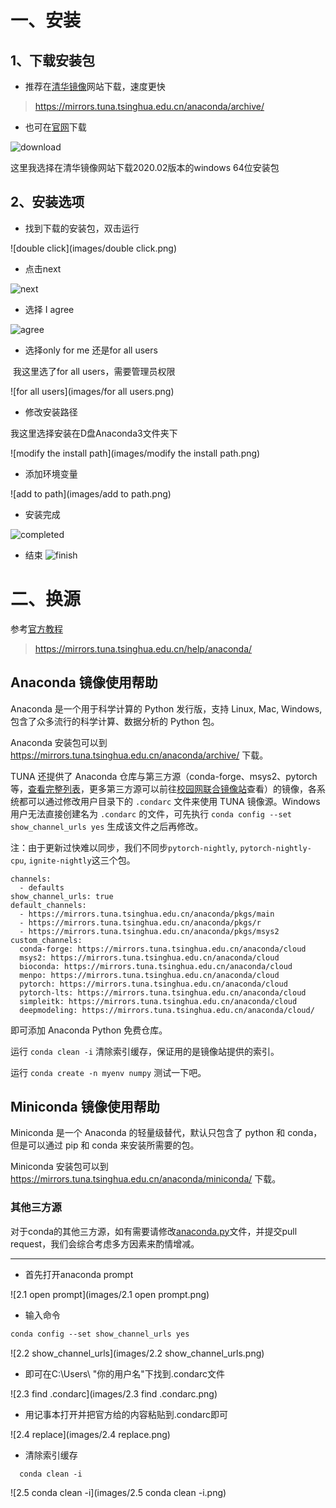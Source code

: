 # 一、安装

## 1、下载安装包

- 推荐在[清华镜像](https://mirrors.tuna.tsinghua.edu.cn/anaconda/archive/)网站下载，速度更快

> https://mirrors.tuna.tsinghua.edu.cn/anaconda/archive/

- 也可在[官网](https://www.anaconda.com/download)下载



![download](images/download.png)

这里我选择在清华镜像网站下载2020.02版本的windows 64位安装包

## 2、安装选项
- 找到下载的安装包，双击运行

![double click](images/double click.png)

- 点击next

![next](images/next.png)

- 选择 I agree

![agree](images/agree.png)

- 选择only for me 还是for all users

​	我这里选了for all users，需要管理员权限

![for all users](images/for all users.png)

- 修改安装路径

我这里选择安装在D盘Anaconda3文件夹下

![modify the install path](images/modify the install path.png)

- 添加环境变量

![add to path](images/add to path.png)

- 安装完成

![completed](images/completed.png)

- 结束
![finish](images/finish.png)

# 二、换源

参考[官方教程](https://mirrors.tuna.tsinghua.edu.cn/help/anaconda/)

> https://mirrors.tuna.tsinghua.edu.cn/help/anaconda/

## Anaconda 镜像使用帮助

Anaconda 是一个用于科学计算的 Python 发行版，支持 Linux, Mac, Windows, 包含了众多流行的科学计算、数据分析的 Python 包。

Anaconda 安装包可以到 https://mirrors.tuna.tsinghua.edu.cn/anaconda/archive/ 下载。

TUNA 还提供了 Anaconda 仓库与第三方源（conda-forge、msys2、pytorch等，[查看完整列表](https://mirrors.tuna.tsinghua.edu.cn/anaconda/cloud/)，更多第三方源可以前往[校园网联合镜像站](https://mirrors.cernet.edu.cn/list/anaconda)查看）的镜像，各系统都可以通过修改用户目录下的 `.condarc` 文件来使用 TUNA 镜像源。Windows 用户无法直接创建名为 `.condarc` 的文件，可先执行 `conda config --set show_channel_urls yes` 生成该文件之后再修改。

注：由于更新过快难以同步，我们不同步`pytorch-nightly`, `pytorch-nightly-cpu`, `ignite-nightly`这三个包。

```
channels:
  - defaults
show_channel_urls: true
default_channels:
  - https://mirrors.tuna.tsinghua.edu.cn/anaconda/pkgs/main
  - https://mirrors.tuna.tsinghua.edu.cn/anaconda/pkgs/r
  - https://mirrors.tuna.tsinghua.edu.cn/anaconda/pkgs/msys2
custom_channels:
  conda-forge: https://mirrors.tuna.tsinghua.edu.cn/anaconda/cloud
  msys2: https://mirrors.tuna.tsinghua.edu.cn/anaconda/cloud
  bioconda: https://mirrors.tuna.tsinghua.edu.cn/anaconda/cloud
  menpo: https://mirrors.tuna.tsinghua.edu.cn/anaconda/cloud
  pytorch: https://mirrors.tuna.tsinghua.edu.cn/anaconda/cloud
  pytorch-lts: https://mirrors.tuna.tsinghua.edu.cn/anaconda/cloud
  simpleitk: https://mirrors.tuna.tsinghua.edu.cn/anaconda/cloud
  deepmodeling: https://mirrors.tuna.tsinghua.edu.cn/anaconda/cloud/
```

即可添加 Anaconda Python 免费仓库。

运行 `conda clean -i` 清除索引缓存，保证用的是镜像站提供的索引。

运行 `conda create -n myenv numpy` 测试一下吧。

## Miniconda 镜像使用帮助

Miniconda 是一个 Anaconda 的轻量级替代，默认只包含了 python 和 conda，但是可以通过 pip 和 conda 来安装所需要的包。

Miniconda 安装包可以到 https://mirrors.tuna.tsinghua.edu.cn/anaconda/miniconda/ 下载。

### 其他三方源

对于conda的其他三方源，如有需要请修改[anaconda.py](https://github.com/tuna/tunasync-scripts/blob/master/anaconda.py)文件，并提交pull request，我们会综合考虑多方因素来酌情增减。

---

- 首先打开anaconda prompt

![2.1 open prompt](images/2.1 open prompt.png)

- 输入命令

```perl
conda config --set show_channel_urls yes
```

![2.2 show_channel_urls](images/2.2 show_channel_urls.png)

- 即可在C:\Users\ "你的用户名"下找到.condarc文件

![2.3 find .condarc](images/2.3 find .condarc.png)

- 用记事本打开并把官方给的内容粘贴到.condarc即可

![2.4 replace](images/2.4 replace.png)

- 清除索引缓存


```
  conda clean -i
```

  ![2.5 conda clean -i](images/2.5 conda clean -i.png)
